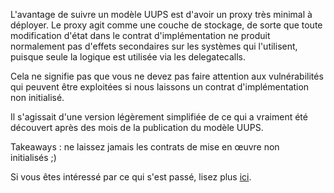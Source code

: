 L'avantage de suivre un modèle UUPS est d'avoir un proxy très minimal à déployer. Le proxy agit comme une couche de stockage, de sorte que toute modification d'état dans le contrat d'implémentation ne produit normalement pas d'effets secondaires sur les systèmes qui l'utilisent, puisque seule la logique est utilisée via les delegatecalls.

Cela ne signifie pas que vous ne devez pas faire attention aux vulnérabilités qui peuvent être exploitées si nous laissons un contrat d'implémentation non initialisé.

Il s'agissait d'une version légèrement simplifiée de ce qui a vraiment été découvert après des mois de la publication du modèle UUPS.

Takeaways : ne laissez jamais les contrats de mise en œuvre non initialisés ;)

Si vous êtes intéressé par ce qui s'est passé, lisez plus [ici](https://forum.openzeppelin.com/t/uupsupgradeable-vulnerability-post-mortem/15680).